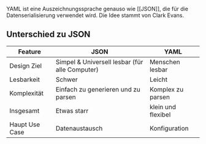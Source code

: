 YAML ist eine Auszeichnungssprache genauso wie [[JSON]], die für die Datenserialisierung verwendet wird. Die Idee stammt von Clark Evans.

## Unterschied zu JSON
| Feature        | JSON                                           | YAML               |
| -------------- | ---------------------------------------------- | ------------------ |
| Design Ziel    | Simpel & Universell lesbar (für alle Computer) | Menschen lesbar    |
| Lesbarkeit     | Schwer                                         | Leicht             |
| Komplexität    | Einfach zu generieren und zu parsen            | Komplex zu parsen  |
| Insgesamt      | Etwas starr                                    | klein und flexibel |
| Haupt Use Case | Datenaustausch                                 | Konfiguration      | 

